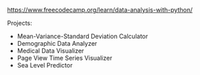 https://www.freecodecamp.org/learn/data-analysis-with-python/

Projects:
  - Mean-Variance-Standard Deviation Calculator
  - Demographic Data Analyzer
  - Medical Data Visualizer
  - Page View Time Series Visualizer
  - Sea Level Predictor
